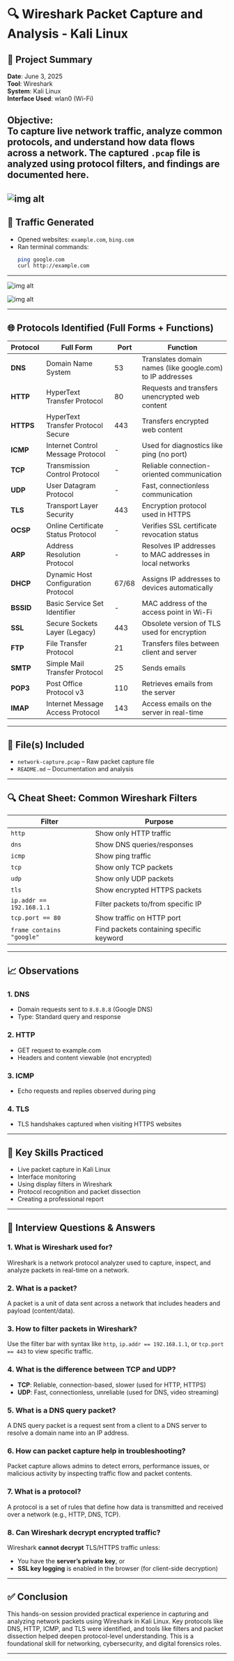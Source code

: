 # 🔍 Wireshark Packet Capture and Analysis - Kali Linux

## 📌 Project Summary

**Date**: June 3, 2025  
**Tool**: Wireshark  
**System**: Kali Linux  
**Interface Used**: wlan0 (Wi-Fi)  

**Objective**:  
To capture live network traffic, analyze common protocols, and understand how data flows across a network. The captured `.pcap` file is analyzed using protocol filters, and findings are documented here.
---
![img alt](https://github.com/santhosheyzz/Wireshark-Network-Traffic-Analysis-Kali/blob/8ae6139e48cb62e9e1c125ac0751b9fcad10c878/Images/Task.png)
---

## 🧪 Traffic Generated

- Opened websites: `example.com`, `bing.com`
- Ran terminal commands:
  ```bash
  ping google.com
  curl http://example.com
  ```

---
![img alt](https://github.com/santhosheyzz/Wireshark-Network-Traffic-Analysis-Kali/blob/4b690ce31ad584c9aa5ff1bbb82cfd6da867ba98/Images/Image%201.png)

![img alt](https://github.com/santhosheyzz/Wireshark-Network-Traffic-Analysis-Kali/blob/4b690ce31ad584c9aa5ff1bbb82cfd6da867ba98/Images/Image%202.png)

---

## 🌐 Protocols Identified (Full Forms + Functions)

| Protocol | Full Form                         | Port      | Function |
|----------|-----------------------------------|-----------|----------|
| **DNS**  | Domain Name System                | 53        | Translates domain names (like google.com) to IP addresses |
| **HTTP** | HyperText Transfer Protocol       | 80        | Requests and transfers unencrypted web content |
| **HTTPS**| HyperText Transfer Protocol Secure| 443       | Transfers encrypted web content |
| **ICMP** | Internet Control Message Protocol | -         | Used for diagnostics like ping (no port) |
| **TCP**  | Transmission Control Protocol     | -         | Reliable connection-oriented communication |
| **UDP**  | User Datagram Protocol            | -         | Fast, connectionless communication |
| **TLS**  | Transport Layer Security          | 443       | Encryption protocol used in HTTPS |
| **OCSP** | Online Certificate Status Protocol| -         | Verifies SSL certificate revocation status |
| **ARP**  | Address Resolution Protocol       | -         | Resolves IP addresses to MAC addresses in local networks |
| **DHCP** | Dynamic Host Configuration Protocol| 67/68    | Assigns IP addresses to devices automatically |
| **BSSID**| Basic Service Set Identifier      | -         | MAC address of the access point in Wi-Fi |
| **SSL**  | Secure Sockets Layer (Legacy)     | 443       | Obsolete version of TLS used for encryption |
| **FTP**  | File Transfer Protocol            | 21        | Transfers files between client and server |
| **SMTP** | Simple Mail Transfer Protocol     | 25        | Sends emails |
| **POP3** | Post Office Protocol v3           | 110       | Retrieves emails from the server |
| **IMAP** | Internet Message Access Protocol  | 143       | Access emails on the server in real-time |

---

## 📂 File(s) Included

- `network-capture.pcap` – Raw packet capture file  
- `README.md` – Documentation and analysis

---

## 🔍 Cheat Sheet: Common Wireshark Filters

| Filter | Purpose |
|--------|---------|
| `http` | Show only HTTP traffic |
| `dns`  | Show DNS queries/responses |
| `icmp` | Show ping traffic |
| `tcp`  | Show only TCP packets |
| `udp`  | Show only UDP packets |
| `tls`  | Show encrypted HTTPS packets |
| `ip.addr == 192.168.1.1` | Filter packets to/from specific IP |
| `tcp.port == 80` | Show traffic on HTTP port |
| `frame contains "google"` | Find packets containing specific keyword |

---

## 📈 Observations

### 1. **DNS**
- Domain requests sent to `8.8.8.8` (Google DNS)
- Type: Standard query and response

### 2. **HTTP**
- GET request to example.com
- Headers and content viewable (not encrypted)

### 3. **ICMP**
- Echo requests and replies observed during ping

### 4. **TLS**
- TLS handshakes captured when visiting HTTPS websites

---

## 🎯 Key Skills Practiced

- Live packet capture in Kali Linux  
- Interface monitoring  
- Using display filters in Wireshark  
- Protocol recognition and packet dissection  
- Creating a professional report  

---

## 🎤 Interview Questions & Answers

### 1. **What is Wireshark used for?**
Wireshark is a network protocol analyzer used to capture, inspect, and analyze packets in real-time on a network.

### 2. **What is a packet?**
A packet is a unit of data sent across a network that includes headers and payload (content/data).

### 3. **How to filter packets in Wireshark?**
Use the filter bar with syntax like `http`, `ip.addr == 192.168.1.1`, or `tcp.port == 443` to view specific traffic.

### 4. **What is the difference between TCP and UDP?**
- **TCP**: Reliable, connection-based, slower (used for HTTP, HTTPS)  
- **UDP**: Fast, connectionless, unreliable (used for DNS, video streaming)

### 5. **What is a DNS query packet?**
A DNS query packet is a request sent from a client to a DNS server to resolve a domain name into an IP address.

### 6. **How can packet capture help in troubleshooting?**
Packet capture allows admins to detect errors, performance issues, or malicious activity by inspecting traffic flow and packet contents.

### 7. **What is a protocol?**
A protocol is a set of rules that define how data is transmitted and received over a network (e.g., HTTP, DNS, TCP).

### 8. **Can Wireshark decrypt encrypted traffic?**
Wireshark **cannot decrypt** TLS/HTTPS traffic unless:
- You have the **server’s private key**, or  
- **SSL key logging** is enabled in the browser (for client-side decryption)

---

## ✅ Conclusion

This hands-on session provided practical experience in capturing and analyzing network packets using Wireshark in Kali Linux. Key protocols like DNS, HTTP, ICMP, and TLS were identified, and tools like filters and packet dissection helped deepen protocol-level understanding. This is a foundational skill for networking, cybersecurity, and digital forensics roles.

---
